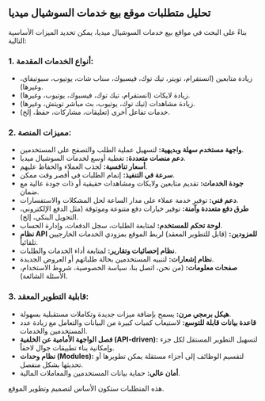 ## تحليل متطلبات موقع بيع خدمات السوشيال ميديا

بناءً على البحث في مواقع بيع خدمات السوشيال ميديا، يمكن تحديد الميزات الأساسية التالية:

### 1. أنواع الخدمات المقدمة:
*   زيادة متابعين (انستقرام، تويتر، تيك توك، فيسبوك، سناب شات، يوتيوب، سبوتيفاي، وغيرها).
*   زيادة لايكات (انستقرام، تيك توك، فيسبوك، يوتيوب، وغيرها).
*   زيادة مشاهدات (تيك توك، يوتيوب، بث مباشر تويتش، وغيرها).
*   خدمات تفاعل أخرى (تعليقات، مشاركات، حفظ، إلخ).

### 2. مميزات المنصة:
*   **واجهة مستخدم سهلة وبديهية:** لتسهيل عملية الطلب والتصفح على المستخدمين.
*   **دعم منصات متعددة:** تغطية أوسع لخدمات السوشيال ميديا.
*   **أسعار تنافسية:** لجذب العملاء والحفاظ عليهم.
*   **سرعة في التنفيذ:** إتمام الطلبات في أقصر وقت ممكن.
*   **جودة الخدمات:** تقديم متابعين ولايكات ومشاهدات حقيقية أو ذات جودة عالية مع ضمان.
*   **دعم فني:** توفير خدمة عملاء على مدار الساعة لحل المشكلات والاستفسارات.
*   **طرق دفع متعددة وآمنة:** توفير خيارات دفع متنوعة وموثوقة (مثل الدفع الإلكتروني، التحويل البنكي، إلخ).
*   **لوحة تحكم للمستخدم:** لمتابعة الطلبات، سجل الدفعات، وإدارة الحساب.
*   **نظام API للمزودين:** (قابل للتطوير المعقد) لربط الموقع بمزودي الخدمات الخارجيين تلقائياً.
*   **نظام إحصائيات وتقارير:** لمتابعة أداء الخدمات والطلبات.
*   **نظام إشعارات:** لتنبيه المستخدمين بحالة طلباتهم أو العروض الجديدة.
*   **صفحات معلومات:** (من نحن، اتصل بنا، سياسة الخصوصية، شروط الاستخدام، الأسئلة الشائعة).

### 3. قابلية التطوير المعقد:
*   **هيكل برمجي مرن:** يسمح بإضافة ميزات جديدة وتكاملات مستقبلية بسهولة.
*   **قاعدة بيانات قابلة للتوسع:** لاستيعاب كميات كبيرة من البيانات والتعامل مع زيادة عدد المستخدمين والخدمات.
*   **فصل الواجهة الأمامية عن الخلفية (API-driven):** لتسهيل التطوير المستقل لكل جزء وإمكانية بناء تطبيقات جوال لاحقاً.
*   **نظام وحدات (Modules):** لتقسيم الوظائف إلى أجزاء مستقلة يمكن تطويرها أو تحديثها بشكل منفصل.
*   **أمان عالي:** حماية بيانات المستخدمين والمعاملات المالية.

هذه المتطلبات ستكون الأساس لتصميم وتطوير الموقع.

